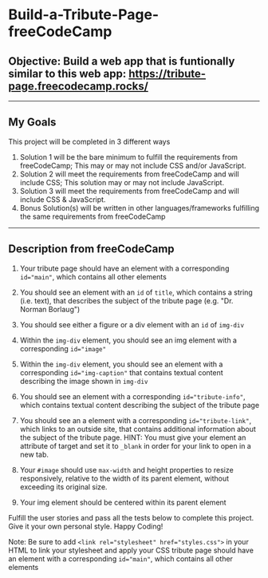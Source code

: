 # Build-a-Tribute-Page-freeCodeCamp

## Objective: Build a web app that is funtionally similar to this web app: https://tribute-page.freecodecamp.rocks/ 

---

## My Goals
This project will be completed in 3 different ways
1. Solution 1 will be the bare minimum to fulfill the requirements from freeCodeCamp; This may or may not include CSS and/or JavaScript.
2. Solution 2 will meet the requirements from freeCodeCamp and will include CSS; This solution may or may not include JavaScript.
3. Solution 3 will meet the requirements from freeCodeCamp and will include CSS & JavaScript.
4. Bonus Solution(s) will be written in other languages/frameworks fulfilling the same requirements from freeCodeCamp

---

## Description from freeCodeCamp
1. Your tribute page should have an element with a corresponding `id="main"`, which contains all other elements

2. You should see an element with an  `id` of `title`, which contains a string (i.e. text), that describes the subject of the tribute page (e.g. "Dr. Norman Borlaug")

3. You should see either a figure or a div element with an `id` of `img-div`

4. Within the `img-div` element, you should see an img element with a corresponding `id="image"`

5. Within the `img-div` element, you should see an element with a corresponding `id="img-caption"` that contains textual content describing the image shown in `img-div`

6. You should see an element with a corresponding `id="tribute-info"`, which contains textual content describing the subject of the tribute page


7. You should see an a element with a corresponding `id="tribute-link"`, which links to an outside site, that contains additional information about the subject of the tribute page. HINT: You must give your element an attribute of target and set it to `_blank` in order for your link to open in a new tab.

8. Your `#image` should use `max-width` and height properties to resize responsively, relative to the width of its parent element, without exceeding its original size.

9. Your img element should be centered within its parent element

Fulfill the user stories and pass all the tests below to complete this project. Give it your own personal style. Happy Coding!

Note: Be sure to add `<link rel="stylesheet" href="styles.css">` in your HTML to link your stylesheet and apply your CSS
     tribute page should have an element with a corresponding `id="main"`, which contains all other elements
    
